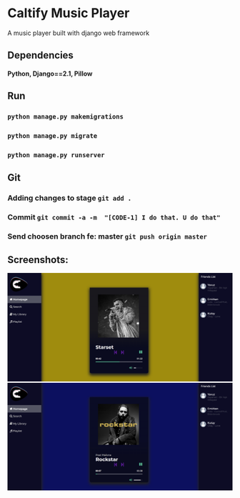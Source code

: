 # Caltify Music Player 

A music player built with django web framework

## Dependencies
#### Python, Django==2.1, Pillow

## Run 

### `python manage.py makemigrations`
### `python manage.py migrate`
### `python manage.py runserver`

## Git

### Adding changes to stage `git add .`
### Commit `git commit -a -m  "[CODE-1] I do that. U do that"`
### Send choosen branch fe: master `git push origin master`

## Screenshots:

![](./media/unknown.png)
![](./media/unknown2.png)
